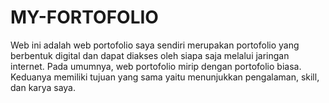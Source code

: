 # MY-FORTOFOLIO
Web ini adalah web portofolio saya sendiri merupakan portofolio yang berbentuk digital 
dan dapat diakses oleh siapa saja melalui jaringan internet. 
Pada umumnya, web portofolio mirip dengan portofolio biasa. 
Keduanya memiliki tujuan yang sama yaitu menunjukkan pengalaman, skill, dan karya saya.

